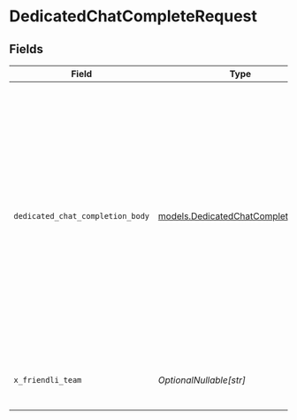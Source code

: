 # DedicatedChatCompleteRequest


## Fields

| Field                                                                                                                                                                  | Type                                                                                                                                                                   | Required                                                                                                                                                               | Description                                                                                                                                                            | Example                                                                                                                                                                |
| ---------------------------------------------------------------------------------------------------------------------------------------------------------------------- | ---------------------------------------------------------------------------------------------------------------------------------------------------------------------- | ---------------------------------------------------------------------------------------------------------------------------------------------------------------------- | ---------------------------------------------------------------------------------------------------------------------------------------------------------------------- | ---------------------------------------------------------------------------------------------------------------------------------------------------------------------- |
| `dedicated_chat_completion_body`                                                                                                                                       | [models.DedicatedChatCompletionBody](../models/dedicatedchatcompletionbody.md)                                                                                         | :heavy_check_mark:                                                                                                                                                     | N/A                                                                                                                                                                    | {<br/>"messages": [<br/>{<br/>"content": "You are a helpful assistant.",<br/>"role": "system"<br/>},<br/>{<br/>"content": "Hello!",<br/>"role": "user"<br/>}<br/>],<br/>"model": "(endpoint-id):(adapter-route)"<br/>} |
| `x_friendli_team`                                                                                                                                                      | *OptionalNullable[str]*                                                                                                                                                | :heavy_minus_sign:                                                                                                                                                     | ID of team to run requests as (optional parameter).                                                                                                                    |                                                                                                                                                                        |